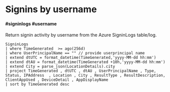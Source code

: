 # Signins by username
#### #signinlogs #username

Return signin activity by username from the Azure SigninLogs table/log.

```OQL
SigninLogs
| where TimeGenerated  >= ago(256d)
| where UserPrincipalName == "" // provide userprincipal name
| extend dtUTC = format_datetime(TimeGenerated,'yyyy-MM-dd hh:mm')
| extend dtAU = format_datetime(TimeGenerated +10h,'yyyy-MM-dd hh:mm')
| extend City = parse_json(LocationDetails).city
| project TimeGenerated , dtUTC , dtAU , UserPrincipalName , Type, Status, IPAddress  , Location , City , ResultType , ResultDescription, ClientAppUsed , DeviceDetail , AppDisplayName   
| sort by TimeGenerated desc
```